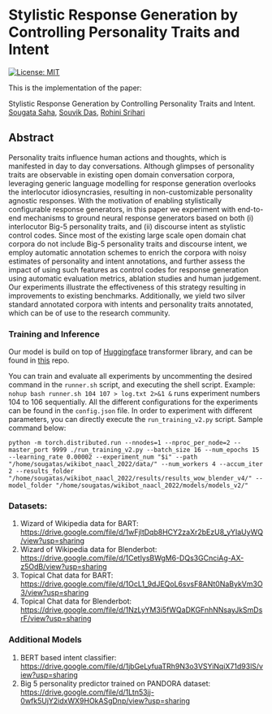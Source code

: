 # Stylistic Response Generation by Controlling Personality Traits and Intent
[![License: MIT](https://img.shields.io/badge/License-MIT-yellow.svg)](https://opensource.org/licenses/MIT)

This is the implementation of the paper:

Stylistic Response Generation by Controlling Personality Traits and Intent. [Sougata Saha](https://www.linkedin.com/in/sougata-saha-8964149a/), [Souvik Das](https://www.linkedin.com/in/souvikdas23/), [Rohini Srihari](https://www.linkedin.com/in/rohinisrihari/)

## Abstract
Personality traits influence human actions and thoughts, which is manifested in day to day conversations. Although glimpses of personality traits are observable in existing open domain conversation corpora, leveraging generic language modelling for response generation overlooks the interlocutor idiosyncrasies, resulting in non-customizable personality agnostic responses. With the motivation of enabling stylistically configurable response generators, in this paper we experiment with end-to-end mechanisms to ground neural response generators based on both (i) interlocutor Big-5 personality traits, and (ii) discourse intent as stylistic control codes. Since most of the existing large scale open domain chat corpora do not include Big-5 personality traits and discourse intent, we employ automatic annotation schemes to enrich the corpora with noisy estimates of personality and intent annotations, and further assess the impact of using such features as control codes for response generation using automatic evaluation metrics, ablation studies and human judgement. Our experiments illustrate the effectiveness of this strategy resulting in improvements to existing benchmarks. Additionally, we yield two silver standard annotated corpora with intents and personality traits annotated, which can be of use to the research community.

### Training and Inference
Our model is build on top of [Huggingface](https://huggingface.co/) transformer library, and can be found in [this](https://github.com/sougata-ub/transformers/tree/encoder_experiment_v2) repo.

You can train and evaluate all experiments by uncommenting the desired command in the `runner.sh` script, and executing the shell script. Example: `nohup bash runner.sh 104 107 > log.txt 2>&1 &` runs experiment numbers 104 to 106 sequentially. All the different configurations for the experiments can be found in the `config.json` file.
In order to experiment with different parameters, you can directly execute the `run_training_v2.py` script. Sample command below:

```
python -m torch.distributed.run --nnodes=1 --nproc_per_node=2 --master_port 9999 ./run_training_v2.py --batch_size 16 --num_epochs 15 --learning_rate 0.00002 --experiment_num "$i" --path "/home/sougatas/wikibot_naacl_2022/data/" --num_workers 4 --accum_iter 2 --results_folder "/home/sougatas/wikibot_naacl_2022/results/results_wow_blender_v4/" --model_folder "/home/sougatas/wikibot_naacl_2022/models/models_v2/"
```

### Datasets:
1. Wizard of Wikipedia data for BART: https://drive.google.com/file/d/1wFjltDqb8HCY2zaXr2bEzU8_yYIaUyWQ/view?usp=sharing
2. Wizard of Wikipedia data for Blenderbot: https://drive.google.com/file/d/1CetIysBWgM6-DQs3GCnciAg-AX-z5OdB/view?usp=sharing
3. Topical Chat data for BART: https://drive.google.com/file/d/1OcL1_9dJEQoL6svsF8ANt0NaBykVm3O3/view?usp=sharing
4. Topical Chat data for Blenderbot: https://drive.google.com/file/d/1NzLyYM3i5fWQaDKGFnhNNsayJkSmDsrF/view?usp=sharing

### Additional Models
1. BERT based intent classifier: https://drive.google.com/file/d/1jbGeLyfuaTRh9N3o3VSYiNqiX71d93lS/view?usp=sharing
2. Big 5 personality predictor trained on PANDORA dataset: https://drive.google.com/file/d/1Ltn53jj-0wfk5UjY2idxWX9HOkASgDnp/view?usp=sharing
